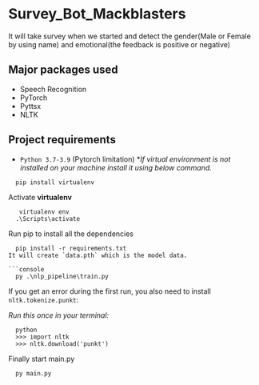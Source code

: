 # Survey_Bot_Mackblasters
It will take survey when we started and detect the gender(Male or Female by using name) and emotional(the feedback is positive or negative)

## Major packages used
- Speech Recognition
- PyTorch
- Pyttsx
- NLTK

## Project requirements
- `Python 3.7-3.9` (Pytorch limitation)
**If virtual environment is not installed on your machine install it using below command.*
```console
  pip install virtualenv
```
Activate **virtualenv**
```console
   virtualenv env
  .\Scripts\activate  
```
Run pip to install all the dependencies
```console
  pip install -r requirements.txt
It will create `data.pth` which is the model data.

```console
  py .\nlp_pipeline\train.py
```
If you get an error during the first run, you also need to install `nltk.tokenize.punkt`:

*Run this once in your terminal:*

```console
  python
  >>> import nltk
  >>> nltk.download('punkt')
```
Finally start main.py
```console
  py main.py
```
